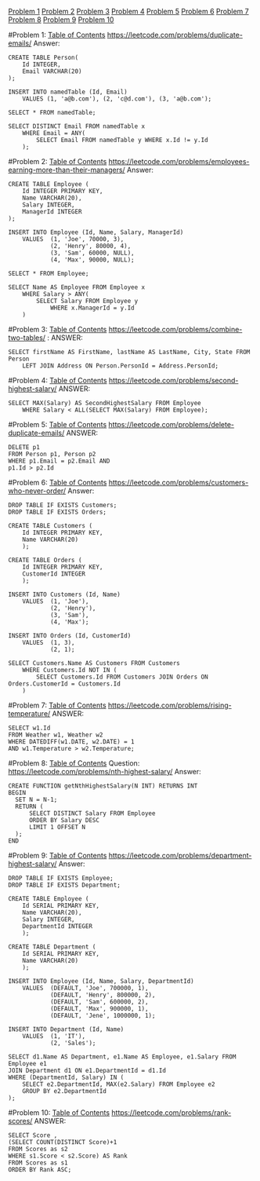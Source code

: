 [Problem 1](#problem-1)
[Problem 2](#problem-2)
[Problem 3](#problem-3)
[Problem 4](#problem-4)
[Problem 5](#problem-5)
[Problem 6](#problem-6)
[Problem 7](#problem-7)
[Problem 8](#problem-8)
[Problem 9](#problem-9)
[Problem 10](#problem-10)

#Problem 1: 
[Table of Contents](#table-of-contents)
https://leetcode.com/problems/duplicate-emails/
Answer:
```
CREATE TABLE Person(
	Id INTEGER,
	Email VARCHAR(20)
);

INSERT INTO namedTable (Id, Email) 
	VALUES (1, 'a@b.com'), (2, 'c@d.com'), (3, 'a@b.com');
	
SELECT * FROM namedTable;

SELECT DISTINCT Email FROM namedTable x 
	WHERE Email = ANY(
		SELECT Email FROM namedTable y WHERE x.Id != y.Id
	);
```

#Problem 2: 
[Table of Contents](#table-of-contents)
https://leetcode.com/problems/employees-earning-more-than-their-managers/
Answer:
```
CREATE TABLE Employee (
	Id INTEGER PRIMARY KEY,
	Name VARCHAR(20),
	Salary INTEGER,
	ManagerId INTEGER
);

INSERT INTO Employee (Id, Name, Salary, ManagerId) 
	VALUES 	(1, 'Joe', 70000, 3), 
			(2, 'Henry', 80000, 4), 
			(3, 'Sam', 60000, NULL), 
			(4, 'Max', 90000, NULL);
	
SELECT * FROM Employee;

SELECT Name AS Employee FROM Employee x 
	WHERE Salary > ANY(
		SELECT Salary FROM Employee y 
			WHERE x.ManagerId = y.Id
	)
```

#Problem 3:
[Table of Contents](#table-of-contents)
https://leetcode.com/problems/combine-two-tables/ :
ANSWER:
```
SELECT firstName AS FirstName, lastName AS LastName, City, State FROM Person 
    LEFT JOIN Address ON Person.PersonId = Address.PersonId; 
```

#Problem 4:
[Table of Contents](#table-of-contents)
https://leetcode.com/problems/second-highest-salary/
ANSWER:
```
SELECT MAX(Salary) AS SecondHighestSalary FROM Employee 
	WHERE Salary < ALL(SELECT MAX(Salary) FROM Employee);
```

#Problem 5:
[Table of Contents](#table-of-contents)
https://leetcode.com/problems/delete-duplicate-emails/
ANSWER:
```
DELETE p1
FROM Person p1, Person p2
WHERE p1.Email = p2.Email AND
p1.Id > p2.Id
```

#Problem 6: 
[Table of Contents](#table-of-contents)
https://leetcode.com/problems/customers-who-never-order/
Answer:
```
DROP TABLE IF EXISTS Customers;
DROP TABLE IF EXISTS Orders;

CREATE TABLE Customers (
	Id INTEGER PRIMARY KEY,
	Name VARCHAR(20)
	);
	
CREATE TABLE Orders (
	Id INTEGER PRIMARY KEY,
	CustomerId INTEGER
	);

INSERT INTO Customers (Id, Name) 
	VALUES 	(1, 'Joe'),
			(2, 'Henry'),
			(3, 'Sam'),
			(4, 'Max');
			
INSERT INTO Orders (Id, CustomerId) 
	VALUES 	(1, 3),
			(2, 1);
			
SELECT Customers.Name AS Customers FROM Customers 
	WHERE Customers.Id NOT IN (
		SELECT Customers.Id FROM Customers JOIN Orders ON Orders.CustomerId = Customers.Id
	)

```

#Problem 7:
[Table of Contents](#table-of-contents)
https://leetcode.com/problems/rising-temperature/
ANSWER:
```
SELECT w1.Id 
FROM Weather w1, Weather w2 
WHERE DATEDIFF(w1.DATE, w2.DATE) = 1 
AND w1.Temperature > w2.Temperature;
```

#Problem 8:
[Table of Contents](#table-of-contents)
Question: https://leetcode.com/problems/nth-highest-salary/
Answer:
```
CREATE FUNCTION getNthHighestSalary(N INT) RETURNS INT
BEGIN
  SET N = N-1;
  RETURN (
      SELECT DISTINCT Salary FROM Employee
      ORDER BY Salary DESC
      LIMIT 1 OFFSET N
  );
END
```


#Problem 9: 
[Table of Contents](#table-of-contents)
https://leetcode.com/problems/department-highest-salary/
Answer: 
```
DROP TABLE IF EXISTS Employee;
DROP TABLE IF EXISTS Department;

CREATE TABLE Employee (
	Id SERIAL PRIMARY KEY,
	Name VARCHAR(20),
	Salary INTEGER,
	DepartmentId INTEGER
	);
	
CREATE TABLE Department (
	Id SERIAL PRIMARY KEY,
	Name VARCHAR(20)
	);

INSERT INTO Employee (Id, Name, Salary, DepartmentId) 
	VALUES 	(DEFAULT, 'Joe', 700000, 1),
			(DEFAULT, 'Henry', 800000, 2),
			(DEFAULT, 'Sam', 600000, 2),
			(DEFAULT, 'Max', 900000, 1),
			(DEFAULT, 'Jene', 1000000, 1);
			
INSERT INTO Department (Id, Name) 
	VALUES 	(1, 'IT'),
			(2, 'Sales');

SELECT d1.Name AS Department, e1.Name AS Employee, e1.Salary FROM Employee e1
JOIN Department d1 ON e1.DepartmentId = d1.Id
WHERE (DepartmentId, Salary) IN (
	SELECT e2.DepartmentId, MAX(e2.Salary) FROM Employee e2 
	GROUP BY e2.DepartmentId
);
```

#Problem 10:
[Table of Contents](#table-of-contents)
https://leetcode.com/problems/rank-scores/
ANSWER:
```
SELECT Score , 
(SELECT COUNT(DISTINCT Score)+1 
FROM Scores as s2 
WHERE s1.Score < s2.Score) AS Rank 
FROM Scores as s1 
ORDER BY Rank ASC;
```
